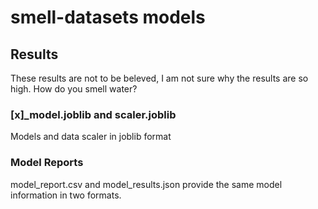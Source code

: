 # smell-datasets models

## Results
These results are not to be beleved, I am not sure why the results are so high.  How do you smell water?

### [x]_model.joblib and scaler.joblib
Models and data scaler in joblib format

### Model Reports
model_report.csv and model_results.json provide the same model information in two formats.